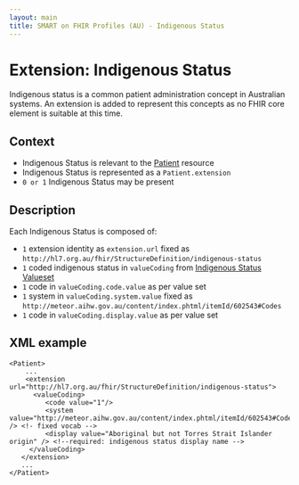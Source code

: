 ```yaml
---
layout: main
title: SMART on FHIR Profiles (AU) - Indigenous Status
---
```


# Extension: Indigenous Status

Indigenous status is a common patient administration concept in Australian systems. An extension is added to represent this concepts as no FHIR core element is suitable at this time.

## Context

* Indigenous Status is relevant to the [Patient](http://www.hl7.org/implement/standards/fhir/patient.html#Patient) resource
* Indigenous Status is represented as a `Patient.extension`
* `0 or 1` Indigenous Status may be present

## Description

Each Indigenous Status is composed of:

* `1` extension identity as `extension.url` fixed as `http://hl7.org.au/fhir/StructureDefinition/indigenous-status`
* `1` coded indigenous status in `valueCoding` from [Indigenous Status Valueset](http://terminology.hl7.org.au/open/ValueSet/indigenous-status)
 * `1` code in `valueCoding.code.value` as per value set
 * `1` system in `valueCoding.system.value` fixed as `http://meteor.aihw.gov.au/content/index.phtml/itemId/602543#Codes`
 * `1` code in `valueCoding.display.value` as per value set
 
##  XML example
```
<Patient>
    ...
    <extension url="http://hl7.org.au/fhir/StructureDefinition/indigenous-status">
      <valueCoding>
         <code value="1"/>
         <system value="http://meteor.aihw.gov.au/content/index.phtml/itemId/602543#Codes" /> <!- fixed vocab -->
         <display value="Aboriginal but not Torres Strait Islander origin" /> <!--required: indigenous status display name -->
     </valueCoding>
   </extension>
   ...
</Patient>
```
